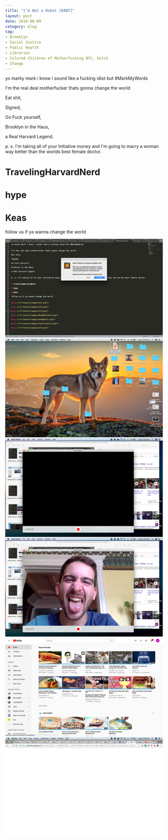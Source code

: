 ```yaml
---
title: "I’m Not a Robot [RANT]"
layout: post
date: 2018-08-09
category: blog
tag:
- Brooklyn
- Social Justice
- Public Health
- Libraries 
- Colored Children of Motherfucking NYC, bitch
- Change
---
```


yo marky mark i know i sound like a fucking idiot but #MarkMyWords

I'm the real deal motherfucker thats gonna change the world

Eat shit, 

Signed, 

Go Fuck yourself,

Brooklyn in the Haus,

a Real Harvard Legend. 

p. s. I'm taking all of your Initiative money and I'm going to marry a woman way better than the worlds best female doctor. 

# TravelingHarvardNerd

# hype

# Keas

follow us if ya wanna change the world

<img src="/assets/images/hi1.png">

<img src="/assets/images/hi2.png">

<img src="/assets/images/hi3.png">

<img src="/assets/images/ReadMyGitHub.png">

<img src="/assets/images/EatMyDust.png">

<img src="/assets/images/YouSlimyFuck.png">


